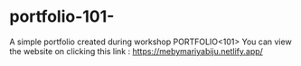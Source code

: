# portfolio-101-
A simple portfolio created during workshop PORTFOLIO&lt;101>
 You can view the website on clicking this link : https://mebymariyabiju.netlify.app/
